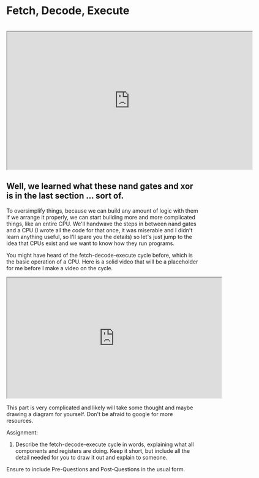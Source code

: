 # Fetch, Decode, Execute

 <iframe allowfullscreen class="fr-draggable" height="360" src="https://www.youtube.com/embed/Wwl1W6CrUb8?wmode=opaque" width="640"></iframe>

## Well, we learned what these nand gates and xor is in the last section ... sort of.

To oversimplify things, because we can build any amount of logic with
them if we arrange it properly, we can start building more and more
complicated things, like an entire CPU. We'll handwave the steps in
between nand gates and a CPU (I wrote all the code for that once, it was
miserable and I didn't learn anything useful, so I'll spare you the
details) so let's just jump to the idea that CPUs exist and we want to
know how they run programs.

You might have heard of the fetch-decode-execute cycle before, which is
the basic operation of a CPU. Here is a solid video that will be a
placeholder for me before I make a video on the cycle.

<iframe allow="accelerometer; autoplay; clipboard-write; encrypted-media; gyroscope; picture-in-picture" allowfullscreen class="fr-draggable" height="315" src="https://www.youtube.com/embed/Z5JC9Ve1sfI" title="YouTube video player" width="560">
</iframe>

This part is very complicated and likely will take some thought and
maybe drawing a diagram for yourself. Don't be afraid to google for more
resources.

Assignment:

1.  Describe the fetch-decode-execute cycle in words, explaining what
    all components and registers are doing. Keep it short, but include
    all the detail needed for you to draw it out and explain to someone.

Ensure to include Pre-Questions and Post-Questions in the usual form.
